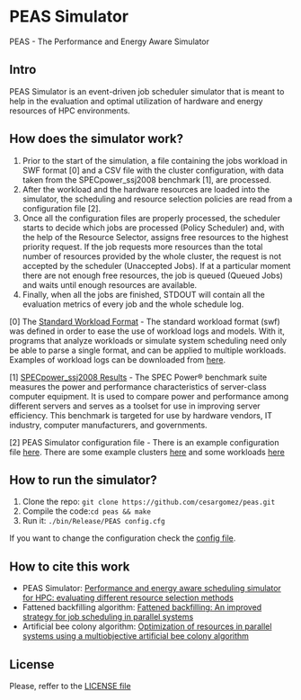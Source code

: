 # PEAS Simulator
PEAS - The Performance and Energy Aware Simulator

## Intro
PEAS Simulator is an event-driven job scheduler simulator that is meant to help in the evaluation and optimal utilization of hardware and energy resources of HPC environments.

## How does the simulator work?
1. Prior to the start of the simulation, a file containing the jobs workload in SWF format [0] and a CSV file with the cluster configuration, with data taken from the SPECpower_ssj2008 benchmark [1], are processed.
2. After the workload and the hardware resources are loaded into the simulator, the scheduling and resource selection policies are read from a configuration file [2].
3. Once all the configuration files are properly processed, the scheduler starts to decide which jobs are processed (Policy Scheduler) and, with the help of the Resource Selector, assigns free resources to the highest priority request. If the job requests more resources than the total number of resources provided by the whole cluster, the request is not accepted by the scheduler (Unaccepted Jobs). If at a particular moment there are not enough free resources, the job is queued (Queued Jobs) and waits until enough resources are available.
4. Finally, when all the jobs are finished, STDOUT will contain all the evaluation metrics of every job and the whole schedule log.

[0] The [Standard Workload Format](http://www.cs.huji.ac.il/labs/parallel/workload/swf.html) - The standard workload format (swf) was defined in order to ease the use of workload logs and models. With it, programs that analyze workloads or simulate system scheduling need only be able to parse a single format, and can be applied to multiple workloads. Examples of workload logs can be downloaded from [here](http://www.cs.huji.ac.il/labs/parallel/workload/logs.html).

[1] [SPECpower_ssj2008 Results](https://www.spec.org/power_ssj2008/results/) - The SPEC Power® benchmark suite measures the power and performance characteristics of server-class computer equipment. It is used to compare power and performance among different servers and serves as a toolset for use in improving server efficiency. This benchmark is targeted for use by hardware vendors, IT industry, computer manufacturers, and governments.

[2] PEAS Simulator configuration file - There is an example configuration file [here](https://github.com/cesargomez/peas/blob/master/config.cfg). There are some example clusters [here](https://github.com/cesargomez/peas/tree/master/Clusters) and some workloads [here](https://github.com/cesargomez/peas/tree/master/Workloads)

## How to run the simulator?
1. Clone the repo: ```git clone https://github.com/cesargomez/peas.git```
2. Compile the code:```cd peas && make```
3. Run it: ```./bin/Release/PEAS config.cfg```

If you want to change the configuration check the [config file](https://github.com/cesargomez/peas/blob/master/config.cfg).

## How to cite this work
* PEAS Simulator: [Performance and energy aware scheduling simulator for HPC: evaluating different resource selection methods](https://onlinelibrary.wiley.com/doi/10.1002/cpe.3607)
* Fattened backfilling algorithm: [Fattened backfilling: An improved strategy for job scheduling in parallel systems](https://www.sciencedirect.com/science/article/pii/S0743731516300788)
* Artificial bee colony algorithm: [Optimization of resources in parallel systems using a multiobjective artificial bee colony algorithm](https://link.springer.com/article/10.1007/s11227-018-2407-5)

## License
Please, reffer to the [LICENSE file](https://github.com/cesargomez/peas/blob/master/LICENSE)
